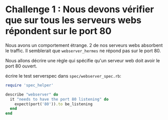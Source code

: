# Challenge 1 : Nous devons vérifier que sur tous les serveurs webs répondent sur le port 80

Nous avons un comportement étrange. 2 de nos serveurs webs absorbent le traffic.
Il semblerait que ``webserver_hermes`` ne répond pas sur le port 80.

Nous allons décrire une règle qui spécifie qu'un serveur web doit avoir le port 80 ouvert.

écrire le test serverspec dans ``spec/webserver_spec.rb``:

```ruby
require 'spec_helper'

describe "webserver" do
  it "needs to have the port 80 listening" do
    expect(port('80')).to be_listening
  end
end
```
